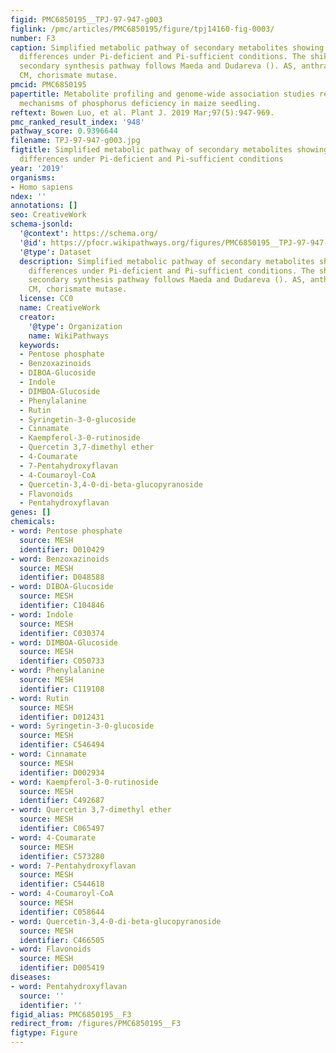 ```yaml
---
figid: PMC6850195__TPJ-97-947-g003
figlink: /pmc/articles/PMC6850195/figure/tpj14160-fig-0003/
number: F3
caption: Simplified metabolic pathway of secondary metabolites showing significant
  differences under Pi‐deficient and Pi‐sufficient conditions. The shikimate‐derived
  secondary synthesis pathway follows Maeda and Dudareva (). AS, anthranilate synthase;
  CM, chorismate mutase.
pmcid: PMC6850195
papertitle: Metabolite profiling and genome‐wide association studies reveal response
  mechanisms of phosphorus deficiency in maize seedling.
reftext: Bowen Luo, et al. Plant J. 2019 Mar;97(5):947-969.
pmc_ranked_result_index: '948'
pathway_score: 0.9396644
filename: TPJ-97-947-g003.jpg
figtitle: Simplified metabolic pathway of secondary metabolites showing significant
  differences under Pi‐deficient and Pi‐sufficient conditions
year: '2019'
organisms:
- Homo sapiens
ndex: ''
annotations: []
seo: CreativeWork
schema-jsonld:
  '@context': https://schema.org/
  '@id': https://pfocr.wikipathways.org/figures/PMC6850195__TPJ-97-947-g003.html
  '@type': Dataset
  description: Simplified metabolic pathway of secondary metabolites showing significant
    differences under Pi‐deficient and Pi‐sufficient conditions. The shikimate‐derived
    secondary synthesis pathway follows Maeda and Dudareva (). AS, anthranilate synthase;
    CM, chorismate mutase.
  license: CC0
  name: CreativeWork
  creator:
    '@type': Organization
    name: WikiPathways
  keywords:
  - Pentose phosphate
  - Benzoxazinoids
  - DIBOA-Glucoside
  - Indole
  - DIMBOA-Glucoside
  - Phenylalanine
  - Rutin
  - Syringetin-3-0-glucoside
  - Cinnamate
  - Kaempferol-3-0-rutinoside
  - Quercetin 3,7-dimethyl ether
  - 4-Coumarate
  - 7-Pentahydroxyflavan
  - 4-Coumaroyl-CoA
  - Quercetin-3,4-0-di-beta-glucopyranoside
  - Flavonoids
  - Pentahydroxyflavan
genes: []
chemicals:
- word: Pentose phosphate
  source: MESH
  identifier: D010429
- word: Benzoxazinoids
  source: MESH
  identifier: D048588
- word: DIBOA-Glucoside
  source: MESH
  identifier: C104846
- word: Indole
  source: MESH
  identifier: C030374
- word: DIMBOA-Glucoside
  source: MESH
  identifier: C050733
- word: Phenylalanine
  source: MESH
  identifier: C119108
- word: Rutin
  source: MESH
  identifier: D012431
- word: Syringetin-3-0-glucoside
  source: MESH
  identifier: C546494
- word: Cinnamate
  source: MESH
  identifier: D002934
- word: Kaempferol-3-0-rutinoside
  source: MESH
  identifier: C492687
- word: Quercetin 3,7-dimethyl ether
  source: MESH
  identifier: C065497
- word: 4-Coumarate
  source: MESH
  identifier: C573280
- word: 7-Pentahydroxyflavan
  source: MESH
  identifier: C544618
- word: 4-Coumaroyl-CoA
  source: MESH
  identifier: C058644
- word: Quercetin-3,4-0-di-beta-glucopyranoside
  source: MESH
  identifier: C466505
- word: Flavonoids
  source: MESH
  identifier: D005419
diseases:
- word: Pentahydroxyflavan
  source: ''
  identifier: ''
figid_alias: PMC6850195__F3
redirect_from: /figures/PMC6850195__F3
figtype: Figure
---
```

